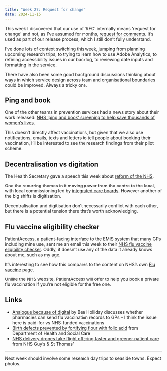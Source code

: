 ```yaml
---
title: "Week 27: Request for change"
date: 2024-11-15
---
```


This week I discovered that our use of ‘RFC’ internally means ‘request for change’ and not, as I’ve assumed for months, [request for comments](https://en.wikipedia.org/wiki/Request_for_Comments). It’s used as part of our release process, which I still don’t fully understand.

I’ve done lots of context switching this week, jumping from planning upcoming research trips, to trying to learn how to use Adobe Analytics, to refining accessibility issues in our backlog, to reviewing date inputs and formatting in the service.

There have also been some good background discussions thinking about ways in which service design across team and organisational boundaries could be improved. Always a tricky one.

## Ping and book

One of the other teams in prevention services had a news story about their work released: [NHS ‘ping and book’ screening to help save thousands of women’s lives](https://www.england.nhs.uk/2024/11/nhs-ping-and-book-screening-to-help-save-thousands-of-womens-lives/).

This doesn’t directly affect vaccinations, but given that we also use notifications, emails, texts and letters to tell people about booking their vaccination, I’ll be interested to see the research findings from their pilot scheme.

## Decentralisation vs digitation

The Health Secretary gave a speech this week about [reform of the NHS](https://www.gov.uk/government/speeches/our-ambition-to-reform-the-nhs).

One the recurring themes in it moving power from the centre to the local, with local commissioning led by [integrated care boards](https://www.nhs.uk/nhs-services/find-your-local-integrated-care-board/). However another of the big shifts is digitisation.

Decentralisation and digitisation don’t necessarily conflict with each other, but there is a potential tension there that’s worth acknowledging.

## Flu vaccine eligibility checker

PatientAccess, a patient-facing interface to the EMIS system that many GPs including mine use, sent me an email this week to their [NHS flu vaccine eligibility checker](https://www.patientaccess.com/flu). Oddly, it doesn’t use any of the data it already knows about me, such as my age.

It‘s interesting to see how this compares to the content on NHS’s own [Flu vaccine](https://www.nhs.uk/vaccinations/flu-vaccine/) page.

Unlike the NHS website, PatientAccess will offer to help you book a private flu vaccination if you’re not eligible for the free one.

## Links

* [Analogue because of digital](https://benholliday.com/2024/11/13/analogue-because-of-digital/) by Ben Holliday discusses whether pharmacies can send flu vaccination records to GPs – I think the issue here is paid-for vs NHS-funded vaccinations
* [Birth defects prevented by fortifying flour with folic acid](https://www.gov.uk/government/news/birth-defects-prevented-by-fortifying-flour-with-folic-acid) from Department of Health and Social Care
* [NHS delivery drones take flight offering faster and greener patient care](https://www.guysandstthomas.nhs.uk/news/nhs-delivery-drones-take-flight-offering-faster-and-greener-patient-care) from NHS Guy’s & St Thomas’

---

Next week should involve some research day trips to seaside towns. Expect photos.

